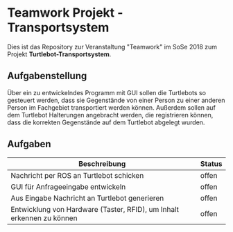 # Teamwork Projekt - Transportsystem

Dies ist das Repository zur Veranstaltung "Teamwork" im SoSe 2018 zum Projekt **Turtlebot-Transportsystem**.


## Aufgabenstellung

Über ein zu entwickelndes Programm mit GUI sollen die Turtlebots so gesteuert werden, dass sie Gegenstände von einer Person zu einer anderen Person im Fachgebiet transportiert werden können. Außerdem sollen auf dem Turtlebot Halterungen angebracht werden, die registrieren können, dass die korrekten Gegenstände auf dem Turtlebot abgelegt wurden. 


## Aufgaben

| Beschreibung | Status |
| - | - |
| Nachricht per ROS an Turtlebot schicken | offen |
| GUI für Anfrageeingabe entwickeln | offen |
| Aus Eingabe Nachricht an Turtlebot generieren | offen |
| Entwicklung von Hardware (Taster, RFID), um Inhalt erkennen zu können| offen |
 
